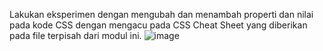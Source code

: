 Lakukan eksperimen dengan mengubah dan menambah properti dan nilai pada kode CSS dengan mengacu pada CSS Cheat Sheet yang diberikan pada file terpisah dari modul ini.
![image](https://github.com/user-attachments/assets/73bfc411-e156-47e8-8055-5a9cf9262bfc)
